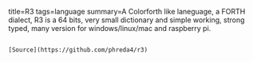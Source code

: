 title=R3
tags=language
summary=A Colorforth like laneguage, a FORTH dialect, R3 is a 64 bits, very small dictionary and simple working, strong typed, many version for windows/linux/mac and raspberry pi.
~~~~~~

[Source](https://github.com/phreda4/r3)

